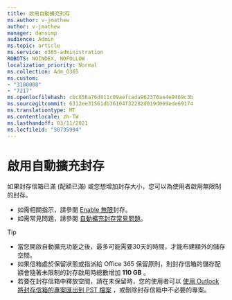 ```yaml
---
title: 啟用自動擴充封存
ms.author: v-jmathew
author: v-jmathew
manager: dansimp
audience: Admin
ms.topic: article
ms.service: o365-administration
ROBOTS: NOINDEX, NOFOLLOW
localization_priority: Normal
ms.collection: Adm_O365
ms.custom:
- "3100008"
- "7217"
ms.openlocfilehash: cbc856a76d811c09aefcada962376ae4e9469c3b
ms.sourcegitcommit: 6312ee31561db36104f32282d019d069ede69174
ms.translationtype: MT
ms.contentlocale: zh-TW
ms.lasthandoff: 03/11/2021
ms.locfileid: "50735994"
---
```

# <a name="enable-auto-expanding-archiving"></a>啟用自動擴充封存

如果封存信箱已滿 (配額已滿) 或您想增加封存大小，您可以為使用者啟用無限制的封存。

- 如需相關指示，請參閱 [Enable 無限](https://docs.microsoft.com/office365/securitycompliance/enable-unlimited-archiving)封存。
- 如需常見問題，請參閱 [自動擴充封存常見問題](https://blogs.technet.microsoft.com/exchange/2018/04/09/office-365-auto-expanding-archives-faq/)。

> [!TIP]
>
> - 當您開啟自動擴充功能之後，最多可能需要30天的時間，才能布建額外的儲存空間。
> - 如果信箱處於保留狀態或指派給 Office 365 保留原則，則封存信箱的儲存配額會隨著未限制的封存啟用時總數增加 **110 GB** 。
> - 若要在封存信箱中釋放空間，請在未保留時，您的使用者可以 [使用 Outlook 將封存信箱的專案匯出到 PST 檔案](https://support.office.com/article/Export-or-backup-email-contacts-and-calendar-to-an-Outlook-pst-file-14252b52-3075-4e9b-be4e-ff9ef1068f91) ，或刪除封存信箱中不必要的專案。

